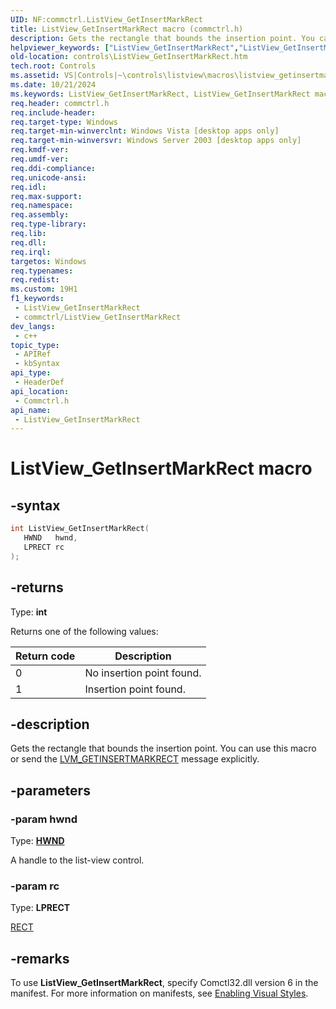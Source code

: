 ```yaml
---
UID: NF:commctrl.ListView_GetInsertMarkRect
title: ListView_GetInsertMarkRect macro (commctrl.h)
description: Gets the rectangle that bounds the insertion point. You can use this macro or send the LVM_GETINSERTMARKRECT message explicitly.
helpviewer_keywords: ["ListView_GetInsertMarkRect","ListView_GetInsertMarkRect macro [Windows Controls]","_win32_ListView_GetInsertMarkRect","_win32_ListView_GetInsertMarkRect_cpp","commctrl/ListView_GetInsertMarkRect","controls.ListView_GetInsertMarkRect","controls._win32_ListView_GetInsertMarkRect"]
old-location: controls\ListView_GetInsertMarkRect.htm
tech.root: Controls
ms.assetid: VS|Controls|~\controls\listview\macros\listview_getinsertmarkrect.htm
ms.date: 10/21/2024
ms.keywords: ListView_GetInsertMarkRect, ListView_GetInsertMarkRect macro [Windows Controls], _win32_ListView_GetInsertMarkRect, _win32_ListView_GetInsertMarkRect_cpp, commctrl/ListView_GetInsertMarkRect, controls.ListView_GetInsertMarkRect, controls._win32_ListView_GetInsertMarkRect
req.header: commctrl.h
req.include-header: 
req.target-type: Windows
req.target-min-winverclnt: Windows Vista [desktop apps only]
req.target-min-winversvr: Windows Server 2003 [desktop apps only]
req.kmdf-ver: 
req.umdf-ver: 
req.ddi-compliance: 
req.unicode-ansi: 
req.idl: 
req.max-support: 
req.namespace: 
req.assembly: 
req.type-library: 
req.lib: 
req.dll: 
req.irql: 
targetos: Windows
req.typenames: 
req.redist: 
ms.custom: 19H1
f1_keywords:
 - ListView_GetInsertMarkRect
 - commctrl/ListView_GetInsertMarkRect
dev_langs:
 - c++
topic_type:
 - APIRef
 - kbSyntax
api_type:
 - HeaderDef
api_location:
 - Commctrl.h
api_name:
 - ListView_GetInsertMarkRect
---
```


# ListView_GetInsertMarkRect macro

## -syntax

```cpp
int ListView_GetInsertMarkRect(
   HWND   hwnd,
   LPRECT rc
);
```

## -returns

Type: **int**

Returns one of the following values:

| Return code | Description |
|---|---|
| 0 | No insertion point found. |
| 1 | Insertion point found. |

## -description

Gets the rectangle that bounds the insertion point. You can use this macro or send the <a href="/windows/desktop/Controls/lvm-getinsertmarkrect">LVM_GETINSERTMARKRECT</a> message explicitly.

## -parameters

### -param hwnd

Type: <b><a href="/windows/desktop/WinProg/windows-data-types">HWND</a></b>

A handle to the list-view control.

### -param rc

Type: <b>LPRECT</b>

<a href="/windows/desktop/api/windef/ns-windef-rect">RECT</a>

## -remarks

To use <b>ListView_GetInsertMarkRect</b>, specify Comctl32.dll version 6 in the manifest. For more information on manifests, see <a href="/windows/desktop/Controls/cookbook-overview">Enabling Visual Styles</a>.
